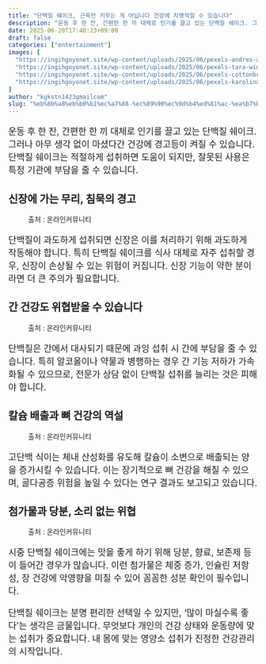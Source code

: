 ```yaml
---
title: "단백질 쉐이크, 근육만 키우는 게 아닙니다 건강에 치명적일 수 있습니다"
description: "운동 후 한 잔, 간편한 한 끼 대체로 인기를 끌고 있는 단백질 쉐이크. 그러나 아무 생각 없이 마셨다간 건강에 경고등이 켜질 수 있습니다. 단백질 쉐이크는 적절하게 섭취하면 도움이 되지만, 잘못된 사용은 특정 기관에 부담을 줄 수 있습니다."
date: 2025-06-20T17:40:23+09:00
draft: false
categories: ["entertainment"]
images: [
  "https://ingihgoyonet.site/wp-content/uploads/2025/06/pexels-andres-ayrton-6551140-670x1024.jpg"
  "https://ingihgoyonet.site/wp-content/uploads/2025/06/pexels-tara-winstead-7722921-1-1024x683.jpg"
  "https://ingihgoyonet.site/wp-content/uploads/2025/06/pexels-cottonbro-5723884-1024x683.jpg"
  "https://ingihgoyonet.site/wp-content/uploads/2025/06/pexels-karolina-grabowska-4378489-1024x683.jpg"
]
author: "kgkstn1423gmailcom"
slug: "%eb%8b%a8%eb%b0%b1%ec%a7%88-%ec%89%90%ec%9d%b4%ed%81%ac-%ea%b7%bc%ec%9c%a1%eb%a7%8c-%ed%82%a4%ec%9a%b0%eb%8a%94-%ea%b2%8c-%ec%95%84%eb%8b%99%eb%8b%88%eb%8b%a4-%ea%b1%b4%ea%b0%95%ec%97%90-%ec%b9%98"
---
```


<p style="font-size:18px">운동 후 한 잔, 간편한 한 끼 대체로 인기를 끌고 있는 단백질 쉐이크. 그러나 아무 생각 없이 마셨다간 건강에 경고등이 켜질 수 있습니다. 단백질 쉐이크는 적절하게 섭취하면 도움이 되지만, 잘못된 사용은 특정 기관에 부담을 줄 수 있습니다.</p> <h2 >신장에 가는 무리, 침묵의 경고</h2> <figure ><img src="https://ingihgoyonet.site/wp-content/uploads/2025/06/pexels-andres-ayrton-6551140-670x1024.jpg" alt="" style="aspect-ratio:16/9;object-fit:cover"/><figcaption >출처 : 온라인커뮤니티</figcaption></figure> <p style="font-size:18px">단백질이 과도하게 섭취되면 신장은 이를 처리하기 위해 과도하게 작동해야 합니다. 특히 단백질 쉐이크를 식사 대체로 자주 섭취할 경우, 신장이 손상될 수 있는 위험이 커집니다. 신장 기능이 약한 분이라면 더 큰 주의가 필요합니다.</p> <h2 >간 건강도 위협받을 수 있습니다</h2> <figure ><img src="https://ingihgoyonet.site/wp-content/uploads/2025/06/pexels-tara-winstead-7722921-1-1024x683.jpg" alt="" style="aspect-ratio:16/9;object-fit:cover"/><figcaption >출처 : 온라인커뮤니티</figcaption></figure> <p style="font-size:18px">단백질은 간에서 대사되기 때문에 과잉 섭취 시 간에 부담을 줄 수 있습니다. 특히 알코올이나 약물과 병행하는 경우 간 기능 저하가 가속화될 수 있으므로, 전문가 상담 없이 단백질 섭취를 늘리는 것은 피해야 합니다.</p> <h2 >칼슘 배출과 뼈 건강의 역설</h2> <figure ><img src="https://ingihgoyonet.site/wp-content/uploads/2025/06/pexels-cottonbro-5723884-1024x683.jpg" alt="" style="aspect-ratio:16/9;object-fit:cover"/><figcaption >출처 : 온라인커뮤니티</figcaption></figure> <p style="font-size:18px">고단백 식이는 체내 산성화를 유도해 칼슘이 소변으로 배출되는 양을 증가시킬 수 있습니다. 이는 장기적으로 뼈 건강을 해칠 수 있으며, 골다공증 위험을 높일 수 있다는 연구 결과도 보고되고 있습니다.</p> <h2 >첨가물과 당분, 소리 없는 위협</h2> <figure ><img src="https://ingihgoyonet.site/wp-content/uploads/2025/06/pexels-karolina-grabowska-4378489-1024x683.jpg" alt="" style="aspect-ratio:16/9;object-fit:cover"/><figcaption >출처 : 온라인커뮤니티</figcaption></figure> <p style="font-size:18px">시중 단백질 쉐이크에는 맛을 좋게 하기 위해 당분, 향료, 보존제 등이 들어간 경우가 많습니다. 이런 첨가물은 체중 증가, 인슐린 저항성, 장 건강에 악영향을 미칠 수 있어 꼼꼼한 성분 확인이 필수입니다.</p> <p style="font-size:18px">단백질 쉐이크는 분명 편리한 선택일 수 있지만, ‘많이 마실수록 좋다’는 생각은 금물입니다. 무엇보다 개인의 건강 상태와 운동량에 맞는 섭취가 중요합니다. 내 몸에 맞는 영양소 섭취가 진정한 건강관리의 시작입니다.</p>